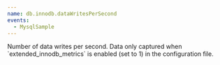 ```yaml
---
name: db.innodb.dataWritesPerSecond
events:
  - MysqlSample
---
```


Number of data writes per second. Data only captured when \`extended\_innodb\_metrics\` is enabled (set to 1) in the configuration file.